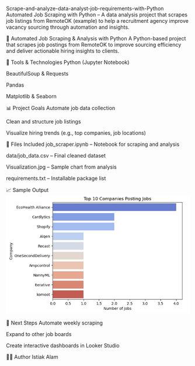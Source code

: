 Scrape-and-analyze-data-analyst-job-requirements-with-Python
Automated Job Scraping with Python – A data analysis project that scrapes job listings from RemoteOK (example) to help a recruitment agency improve vacancy sourcing through automation and insights.

🚀 Automated Job Scraping & Analysis with Python
A Python-based project that scrapes job postings from RemoteOK to improve sourcing efficiency and deliver actionable hiring insights to clients.

🔧 Tools & Technologies
Python (Jupyter Notebook)

BeautifulSoup & Requests

Pandas

Matplotlib & Seaborn

📊 Project Goals
Automate job data collection

Clean and structure job listings

Visualize hiring trends (e.g., top companies, job locations)

📁 Files Included
job_scraper.ipynb – Notebook for scraping and analysis

data/job_data.csv – Final cleaned dataset

Visualization.jpg – Sample chart from analysis

requirements.txt – Installable package list

📈 Sample Output
<img src="Visualization.jpg" alt="Top Companies Hiring" width="600">



📌 Next Steps
Automate weekly scraping

Expand to other job boards

Create interactive dashboards in Looker Studio

🧑‍💼 Author
Istiak Alam

